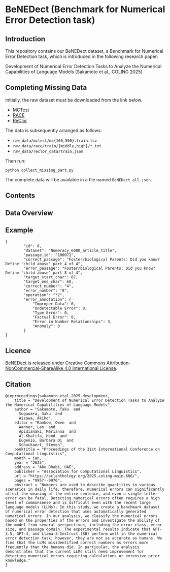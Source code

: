 # BeNEDect (Benchmark for Numerical Error Detection task)

## Introduction
This repository contains our BeNEDect dataset, a Benchmark for Numerical Error Detection task, which is introduced in the following research paper:

Development of Numerical Error Detection Tasks to Analyze the Numerical Capabilities of Language Models (Sakamoto et al., COLING 2025)



## Completing Missing Data
Initially, the raw dataset must be downloaded from the link below.
- [MCTest](https://mattr1.github.io/mctest/data.html)
- [RACE](https://www.cs.cmu.edu/~glai1/data/race/)
- [ReClor](https://whyu.me/reclor/#download)

The data is subsequently arranged as follows:
- ```raw_data/mctest/mc{160,500}.train.tsv```
- ```raw_data/race/train/{middle,high}/*.txt```
- ```raw_data/reclor_data/train.json```

Then run:
```
python collect_missing_part.py
```

The complete data will be available in a file named ```BeNEDect_all.json```.



## Contents



## Data Overview



## Example
```
{
        "id": 0,
        "dataset": "Numeracy_600K_article_title",
        "passage_id": "100071",
        "correct_passage": "Foster/biological Parents: Did you know? Define 'child abuse' part 4 of 4",
        "error_passage": "Foster/biological Parents: Did you know? Define 'child abuse' part 8 of 4",
        "target_start_char": 67,
        "target_end_char": 68,
        "correct_number": "4",
        "error_number": "8",
        "operation": "*2",
        "error_annotation": {
            "Improper Data": 0,
            "Undetectable Error": 0,
            "Type Error": 0,
            "Factual Error": 0,
            "Error in Number Relationships": 3,
            "Anomaly": 0
        }
}
```

## Licence
BeNEDect is released under [Creative Commons Attribution-NonCommercial-ShareAlike 4.0 International License](https://creativecommons.org/licenses/by-nc-sa/4.0/deed.en).


## Citation
```
@inproceedings{sakamoto-etal-2025-development,
    title = "Development of Numerical Error Detection Tasks to Analyze the Numerical Capabilities of Language Models",
    author = "Sakamoto, Taku  and
      Sugawara, Saku  and
      Aizawa, Akiko",
    editor = "Rambow, Owen  and
      Wanner, Leo  and
      Apidianaki, Marianna  and
      Al-Khalifa, Hend  and
      Eugenio, Barbara Di  and
      Schockaert, Steven",
    booktitle = "Proceedings of the 31st International Conference on Computational Linguistics",
    month = jan,
    year = "2025",
    address = "Abu Dhabi, UAE",
    publisher = "Association for Computational Linguistics",
    url = "https://aclanthology.org/2025.coling-main.666/",
    pages = "9957--9976",
    abstract = "Numbers are used to describe quantities in various scenarios in daily life; therefore, numerical errors can significantly affect the meaning of the entire sentence, and even a single-letter error can be fatal. Detecting numerical errors often requires a high level of commonsense and is difficult even with the recent large language models (LLMs). In this study, we create a benchmark dataset of numerical error detection that uses automatically generated numerical errors. In our analysis, we classify the numerical errors based on the properties of the errors and investigate the ability of the model from several perspectives, including the error class, error size, and passage domain. The experimental results indicate that GPT-3.5, GPT-4, and Llama-3-Instruct (8B) perform well in the numerical error detection task; however, they are not as accurate as humans. We find that the LLMs misidentified correct numbers as errors more frequently than the humans did. In particular, the analysis demonstrates that the current LLMs still need improvement for detecting numerical errors requiring calculations or extensive prior knowledge."
}
```
